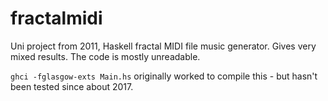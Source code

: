 # fractalmidi

Uni project from 2011, Haskell fractal MIDI file music generator. Gives very mixed results. The code is mostly unreadable.

`ghci -fglasgow-exts Main.hs` originally worked to compile this - but hasn't been tested since about 2017.
